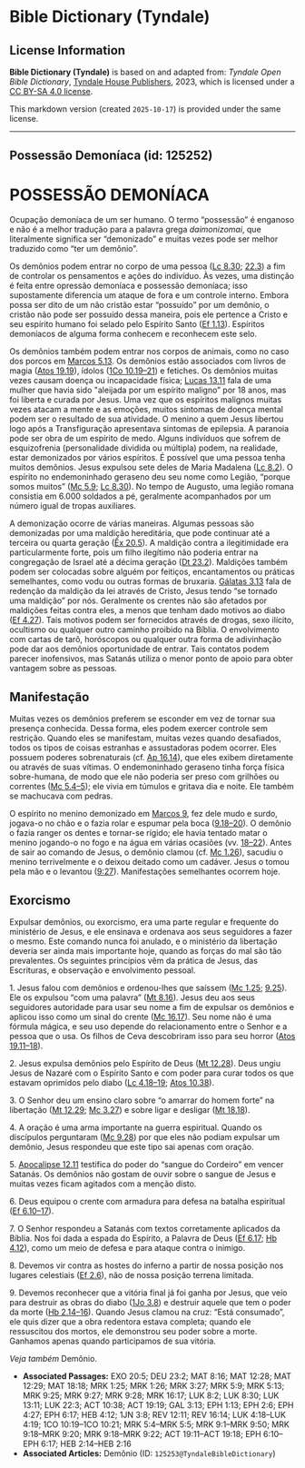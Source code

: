 # Bible Dictionary (Tyndale)

## License Information

**Bible Dictionary (Tyndale)** is based on and adapted from: _Tyndale Open Bible Dictionary_, [Tyndale House Publishers](https://tyndaleopenresources.com/), 2023, which is licensed under a [CC BY-SA 4.0 license](https://creativecommons.org/licenses/by-sa/4.0/legalcode.en).

This markdown version (created `2025-10-17`) is provided under the same license.



--------------------------------

## Possessão Demoníaca (id: 125252)

POSSESSÃO DEMONÍACA
===================

Ocupação demoníaca de um ser humano. O termo “possessão” é enganoso e não é a melhor tradução para a palavra grega *daimonizomai*, que literalmente significa ser “demonizado” e muitas vezes pode ser melhor traduzido como “ter um demônio”.

Os demônios podem entrar no corpo de uma pessoa ([Lc 8\.30](https://ref.ly/Luke8:30); [22\.3](https://ref.ly/Luke22:3)) a fim de controlar os pensamentos e ações do indivíduo. Às vezes, uma distinção é feita entre opressão demoníaca e possessão demoníaca; isso supostamente diferencia um ataque de fora e um controle interno. Embora possa ser dito de um não cristão estar “possuído” por um demônio, o cristão não pode ser possuído dessa maneira, pois ele pertence a Cristo e seu espírito humano foi selado pelo Espírito Santo ([Ef 1\.13](https://ref.ly/Eph1:13)). Espíritos demoníacos de alguma forma conhecem e reconhecem este selo.

Os demônios também podem entrar nos corpos de animais, como no caso dos porcos em [Marcos 5\.13](https://ref.ly/Mark5:13). Os demônios estão associados com livros de magia ([Atos 19\.19](https://ref.ly/Acts19:19)), ídolos ([1Co 10\.19–21](https://ref.ly/1Cor10:19-1Cor10:21)) e fetiches. Os demônios muitas vezes causam doença ou incapacidade física; [Lucas 13\.11](https://ref.ly/Luke13:11) fala de uma mulher que havia sido "aleijada por um espírito maligno” por 18 anos, mas foi liberta e curada por Jesus. Uma vez que os espíritos malignos muitas vezes atacam a mente e as emoções, muitos sintomas de doença mental podem ser o resultado de sua atividade. O menino a quem Jesus libertou logo após a Transfiguração apresentava sintomas de epilepsia. A paranoia pode ser obra de um espírito de medo. Alguns indivíduos que sofrem de esquizofrenia (personalidade dividida ou múltipla) podem, na realidade, estar demonizados por vários espíritos. É possível que uma pessoa tenha muitos demônios. Jesus expulsou sete deles de Maria Madalena ([Lc 8\.2](https://ref.ly/Luke8:2)). O espírito no endemoninhado geraseno deu seu nome como Legião, “porque somos muitos” ([Mc 5\.9](https://ref.ly/Mark5:9); [Lc 8\.30](https://ref.ly/Luke8:30)). No tempo de Augusto, uma legião romana consistia em 6\.000 soldados a pé, geralmente acompanhados por um número igual de tropas auxiliares.

A demonização ocorre de várias maneiras. Algumas pessoas são demonizadas por uma maldição hereditária, que pode continuar até a terceira ou quarta geração ([Êx 20\.5](https://ref.ly/Exod20:5)). A maldição contra a ilegitimidade era particularmente forte, pois um filho ilegítimo não poderia entrar na congregação de Israel até a décima geração ([Dt 23\.2](https://ref.ly/Deut23:2)). Maldições também podem ser colocadas sobre alguém por feitiços, encantamentos ou práticas semelhantes, como vodu ou outras formas de bruxaria. [Gálatas 3\.13](https://ref.ly/Gal3:13) fala de redenção da maldição da lei através de Cristo, Jesus tendo “se tornado uma maldição” por nós. Geralmente os crentes não são afetados por maldições feitas contra eles, a menos que tenham dado motivos ao diabo ([Ef 4\.27](https://ref.ly/Eph4:27)). Tais motivos podem ser fornecidos através de drogas, sexo ilícito, ocultismo ou qualquer outro caminho proibido na Bíblia. O envolvimento com cartas de tarô, horóscopos ou qualquer outra forma de adivinhação pode dar aos demônios oportunidade de entrar. Tais contatos podem parecer inofensivos, mas Satanás utiliza o menor ponto de apoio para obter vantagem sobre as pessoas.

Manifestação
------------

Muitas vezes os demônios preferem se esconder em vez de tornar sua presença conhecida. Dessa forma, eles podem exercer controle sem restrição. Quando eles se manifestam, muitas vezes quando desafiados, todos os tipos de coisas estranhas e assustadoras podem ocorrer. Eles possuem poderes sobrenaturais (cf. [Ap 16\.14](https://ref.ly/Rev16:14)), que eles exibem diretamente ou através de suas vítimas. O endemoninhado geraseno tinha força física sobre\-humana, de modo que ele não poderia ser preso com grilhões ou correntes ([Mc 5\.4–5](https://ref.ly/Mark5:4-Mark5:5)); ele vivia em túmulos e gritava dia e noite. Ele também se machucava com pedras.

O espírito no menino demonizado em [Marcos 9](https://ref.ly/Mark9:1-Mark9:50), fez dele mudo e surdo, jogava\-o no chão e o fazia rolar e espumar pela boca ([9\.18–20](https://ref.ly/Mark9:18-Mark9:20)). O demônio o fazia ranger os dentes e tornar\-se rígido; ele havia tentado matar o menino jogando\-o no fogo e na água em várias ocasiões (vv. [18–22](https://ref.ly/Mark9:18-Mark9:22)). Antes de sair ao comando de Jesus, o demônio clamou (cf. [Mc 1\.26](https://ref.ly/Mark1:26)), sacudiu o menino terrivelmente e o deixou deitado como um cadáver. Jesus o tomou pela mão e o levantou ([9:27](https://ref.ly/Mark9:27)). Manifestações semelhantes ocorrem hoje.

Exorcismo
---------

Expulsar demônios, ou exorcismo, era uma parte regular e frequente do ministério de Jesus, e ele ensinava e ordenava aos seus seguidores a fazer o mesmo. Este comando nunca foi anulado, e o ministério da libertação deveria ser ainda mais importante hoje, quando as forças do mal são tão prevalentes. Os seguintes princípios vêm da prática de Jesus, das Escrituras, e observação e envolvimento pessoal.

1\. Jesus falou com demônios e ordenou\-lhes que saíssem ([Mc 1\.25](https://ref.ly/Mark1:25); [9\.25](https://ref.ly/Mark9:25)). Ele os expulsou “com uma palavra” ([Mt 8\.16](https://ref.ly/Matt8:16)). Jesus deu aos seus seguidores autoridade para usar seu nome a fim de expulsar os demônios e aplicou isso como um sinal do crente ([Mc 16\.17](https://ref.ly/Mark16:17)). Seu nome não é uma fórmula mágica, e seu uso depende do relacionamento entre o Senhor e a pessoa que o usa. Os filhos de Ceva descobriram isso para seu horror ([Atos 19\.11–18](https://ref.ly/Acts19:11-Acts19:18)).

2\. Jesus expulsa demônios pelo Espírito de Deus ([Mt 12\.28](https://ref.ly/Matt12:28)). Deus ungiu Jesus de Nazaré com o Espírito Santo e com poder para curar todos os que estavam oprimidos pelo diabo ([Lc 4\.18–19](https://ref.ly/Luke4:18-Luke4:19); [Atos 10\.38](https://ref.ly/Acts10:38)).

3\. O Senhor deu um ensino claro sobre “o amarrar do homem forte” na libertação ([Mt 12\.29](https://ref.ly/Matt12:29); [Mc 3\.27](https://ref.ly/Mark3:27)) e sobre ligar e desligar ([Mt 18\.18](https://ref.ly/Matt18:18)).

4\. A oração é uma arma importante na guerra espiritual. Quando os discípulos perguntaram ([Mc 9\.28](https://ref.ly/Mark9:28)) por que eles não podiam expulsar um demônio, Jesus respondeu que este tipo sai apenas com oração.

5\. [Apocalipse 12\.11](https://ref.ly/Rev12:11) testifica do poder do “sangue do Cordeiro” em vencer Satanás. Os demônios não gostam de ouvir sobre o sangue de Jesus e muitas vezes ficam agitados com a menção disto.

6\. Deus equipou o crente com armadura para defesa na batalha espiritual ([Ef 6\.10–17](https://ref.ly/Eph6:10-Eph6:17)).

7\. O Senhor respondeu a Satanás com textos corretamente aplicados da Bíblia. Nos foi dada a espada do Espírito, a Palavra de Deus ([Ef 6\.17](https://ref.ly/Eph6:17); [Hb 4\.12](https://ref.ly/Heb4:12)), como um meio de defesa e para ataque contra o inimigo.

8\. Devemos vir contra as hostes do inferno a partir de nossa posição nos lugares celestiais ([Ef 2\.6](https://ref.ly/Eph2:6)), não de nossa posição terrena limitada.

9\. Devemos reconhecer que a vitória final já foi ganha por Jesus, que veio para destruir as obras do diabo ([1Jo 3\.8](https://ref.ly/1John3:8)) e destruir aquele que tem o poder da morte ([Hb 2\.14–16](https://ref.ly/Heb2:14-Heb2:16)). Quando Jesus clamou na cruz: “Está consumado”, ele quis dizer que a obra redentora estava completa; quando ele ressuscitou dos mortos, ele demonstrou seu poder sobre a morte. Ganhamos apenas quando participamos de sua vitória.

*Veja também* Demônio.

* **Associated Passages:** EXO 20:5; DEU 23:2; MAT 8:16; MAT 12:28; MAT 12:29; MAT 18:18; MRK 1:25; MRK 1:26; MRK 3:27; MRK 5:9; MRK 5:13; MRK 9:25; MRK 9:27; MRK 9:28; MRK 16:17; LUK 8:2; LUK 8:30; LUK 13:11; LUK 22:3; ACT 10:38; ACT 19:19; GAL 3:13; EPH 1:13; EPH 2:6; EPH 4:27; EPH 6:17; HEB 4:12; 1JN 3:8; REV 12:11; REV 16:14; LUK 4:18–LUK 4:19; 1CO 10:19–1CO 10:21; MRK 5:4–MRK 5:5; MRK 9:1–MRK 9:50; MRK 9:18–MRK 9:20; MRK 9:18–MRK 9:22; ACT 19:11–ACT 19:18; EPH 6:10–EPH 6:17; HEB 2:14–HEB 2:16
* **Associated Articles:** Demônio (ID: `125253@TyndaleBibleDictionary`)

